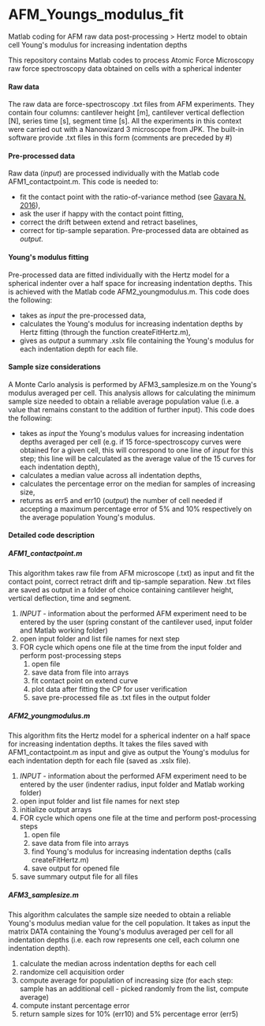 # AFM_Youngs_modulus_fit
Matlab coding for AFM raw data post-processing > Hertz model to obtain cell Young's modulus for increasing indentation depths

This repository contains Matlab codes to process Atomic Force Microscopy raw force spectroscopy data obtained on cells with a spherical indenter

#### Raw data
The raw data are force-spectroscopy .txt files from AFM experiments. They contain four columns: cantilever height [m], cantilever vertical deflection [N], series time [s], segment time [s].
All the experiments in this context were carried out with a Nanowizard 3 microscope from JPK. The built-in software provide .txt files in this form (comments are preceded by #)

#### Pre-processed data
Raw data (_input_) are processed individually with the Matlab code AFM1_contactpoint.m.
This code is needed to:
* fit the contact point with the ratio-of-variance method (see [Gavara N. 2016](https://www.nature.com/articles/srep21267)),
* ask the user if happy with the contact point fitting,
* correct the drift between extend and retract baselines,
* correct for tip-sample separation.
Pre-processed data are obtained as _output_.

#### Young's modulus fitting
Pre-processed data are fitted individually with the Hertz model for a spherical indenter over a half space for increasing indentation depths.
This is achieved with the Matlab code AFM2_youngmodulus.m.
This code does the following:
* takes as _input_ the pre-processed data,
* calculates the Young's modulus for increasing indentation depths by Hertz fitting (through the function createFitHertz.m),
* gives as _output_ a summary .xslx file containing the Young's modulus for each indentation depth for each file.

#### Sample size considerations
A Monte Carlo analysis is performed by AFM3_samplesize.m on the Young's modulus averaged per cell.
This analysis allows for calculating the minimum sample size needed to obtain a reliable average population value (i.e. a value that remains constant to the addition of further input).
This code does the following:
* takes as _input_ the Young's modulus values for increasing indentation depths averaged per cell (e.g. if 15 force-spectroscopy curves were obtained for a given cell, this will correspond to one line of _input_ for this step; this line will be calculated as the average value of the 15 curves for each indentation depth),
* calculates a median value across all indentation depths,
* calculates the percentage error on the median for samples of increasing size,
* returns as err5 and err10 (_output_) the number of cell needed if accepting a maximum percentage error of 5% and 10% respectively on the average population Young's modulus.

#### Detailed code description
##### AFM1_contactpoint.m
This algorithm takes raw file from AFM microscope (.txt) as input and fit the contact point, correct retract drift and tip-sample separation.
New .txt files are saved as output in a folder of choice containing cantilever height, vertical deflection, time and segment.

1. _INPUT_ - information about the performed AFM experiment need to be entered by the user (spring constant of the cantilever used, input folder and Matlab working folder)
2. open input folder and list file names for next step
3. FOR cycle which opens one file at the time from the input folder and perform post-processing steps
    1. open file
    2. save data from file into arrays
    3. fit contact point on extend curve
    4. plot data after fitting the CP for user verification
    5. save pre-processed file as .txt files in the output folder

##### AFM2_youngmodulus.m
This algorithm fits the Hertz model for a spherical indenter on a half space for increasing indentation depths.
It takes the files saved with AFM1_contactpoint.m as input and give as output the Young's modulus for each indentation depth for each file (saved as .xslx file).

1. _INPUT_ - information about the performed AFM experiment need to be entered by the user (indenter radius, input folder and Matlab working folder)
2. open input folder and list file names for next step
3. initialize output arrays
4. FOR cycle which opens one file at the time and perform post-processing steps
    1. open file
    2. save data from file into arrays
    3. find Young's modulus for increasing indentation depths (calls createFitHertz.m)
    4. save output for opened file
5. save summary output file for all files

##### AFM3_samplesize.m
This algorithm calculates the sample size needed to obtain a reliable Young's modulus median value for the cell population.
It takes as input the matrix DATA containing the Young's modulus averaged per cell for all indentation depths (i.e. each row represents one cell, each column one indentation depth).

1. calculate the median across indentation depths for each cell
2. randomize cell acquisition order
3. compute average for population of increasing size (for each step: sample has an additional cell - picked randomly from the list, compute average)
4. compute instant percentage error
5. return sample sizes for 10% (err10) and 5% percentage error (err5)
